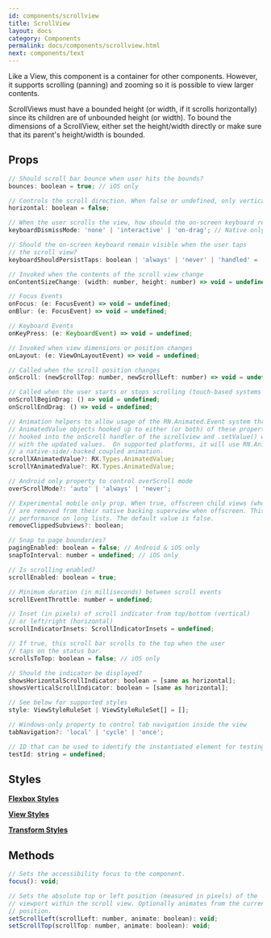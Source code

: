 ```yaml
---
id: components/scrollview
title: ScrollView
layout: docs
category: Components
permalink: docs/components/scrollview.html
next: components/text
---
```


Like a View, this component is a container for other components. However, it supports scrolling (panning) and zooming so it is possible to view larger contents.

ScrollViews must have a bounded height (or width, if it scrolls horizontally) since its children are of unbounded height (or width). To bound the dimensions of a ScrollView, either set the height/width directly or make sure that its parent's height/width is bounded.

## Props
``` javascript
// Should scroll bar bounce when user hits the bounds?
bounces: boolean = true; // iOS only

// Controls the scroll direction. When false or undefined, only vertical scroll is enabled, when true, only horizontal scroll is enabled
horizontal: boolean = false;

// When the user scrolls the view, how should the on-screen keyboard react?
keyboardDismissMode: 'none' | 'interactive' | 'on-drag'; // Native only

// Should the on-screen keyboard remain visible when the user taps
// the scroll view?
keyboardShouldPersistTaps: boolean | 'always' | 'never' | 'handled' = 'never'; // Native only

// Invoked when the contents of the scroll view change
onContentSizeChange: (width: number, height: number) => void = undefined;

// Focus Events
onFocus: (e: FocusEvent) => void = undefined;
onBlur: (e: FocusEvent) => void = undefined;

// Keyboard Events
onKeyPress: (e: KeyboardEvent) => void = undefined;

// Invoked when view dimensions or position changes
onLayout: (e: ViewOnLayoutEvent) => void = undefined;

// Called when the scroll position changes
onScroll: (newScrollTop: number, newScrollLeft: number) => void = undefined;

// Called when the user starts or stops scrolling (touch-based systems only)
onScrollBeginDrag: () => void = undefined;
onScrollEndDrag: () => void = undefined;

// Animation helpers to allow usage of the RN.Animated.Event system through ReactXP.
// AnimatedValue objects hooked up to either (or both) of these properties will be automatically
// hooked into the onScroll handler of the scrollview and .setValue() will be called on them
// with the updated values.  On supported platforms, it will use RN.Animated.event() to do
// a native-side/-backed coupled animation.
scrollXAnimatedValue?: RX.Types.AnimatedValue;
scrollYAnimatedValue?: RX.Types.AnimatedValue;

// Android only property to control overScroll mode
overScrollMode?: 'auto' | 'always' | 'never';

// Experimental mobile only prop. When true, offscreen child views (whose overflow value is hidden)
// are removed from their native backing superview when offscreen. This can improve scrolling
// performance on long lists. The default value is false.
removeClippedSubviews?: boolean;

// Snap to page boundaries?
pagingEnabled: boolean = false; // Android & iOS only
snapToInterval: number = undefined; // iOS only

// Is scrolling enabled?
scrollEnabled: boolean = true;

// Minimum duration (in milliseconds) between scroll events
scrollEventThrottle: number = undefined;

// Inset (in pixels) of scroll indicator from top/bottom (vertical)
// or left/right (horizontal)
scrollIndicatorInsets: ScrollIndicatorInsets = undefined;

// If true, this scroll bar scrolls to the top when the user
// taps on the status bar.
scrollsToTop: boolean = false; // iOS only

// Should the indicator be displayed?
showsHorizontalScrollIndicator: boolean = [same as horizontal];
showsVerticalScrollIndicator: boolean = [same as horizontal];

// See below for supported styles
style: ViewStyleRuleSet | ViewStyleRuleSet[] = [];

// Windows-only property to control tab navigation inside the view
tabNavigation?: 'local' | 'cycle' | 'once';

// ID that can be used to identify the instantiated element for testing purposes.
testId: string = undefined;
```

## Styles
[**Flexbox Styles**](/reactxp/docs/styles.html#flexbox-style-attributes)

[**View Styles**](/reactxp/docs/styles.html#view-style-attributes)

[**Transform Styles**](/reactxp/docs/styles.html#transform-style-attributes)

## Methods
``` javascript
// Sets the accessibility focus to the component.
focus(): void;

// Sets the absolute top or left position (measured in pixels) of the
// viewport within the scroll view. Optionally animates from the current
// position.
setScrollLeft(scrollLeft: number, animate: boolean): void;
setScrollTop(scrollTop: number, animate: boolean): void;
```


